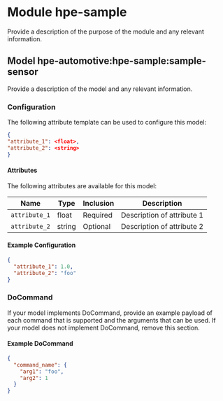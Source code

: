 # Module hpe-sample 

Provide a description of the purpose of the module and any relevant information.

## Model hpe-automotive:hpe-sample:sample-sensor

Provide a description of the model and any relevant information.

### Configuration
The following attribute template can be used to configure this model:

```json
{
"attribute_1": <float>,
"attribute_2": <string>
}
```

#### Attributes

The following attributes are available for this model:

| Name          | Type   | Inclusion | Description                |
|---------------|--------|-----------|----------------------------|
| `attribute_1` | float  | Required  | Description of attribute 1 |
| `attribute_2` | string | Optional  | Description of attribute 2 |

#### Example Configuration

```json
{
  "attribute_1": 1.0,
  "attribute_2": "foo"
}
```

### DoCommand

If your model implements DoCommand, provide an example payload of each command that is supported and the arguments that can be used. If your model does not implement DoCommand, remove this section.

#### Example DoCommand

```json
{
  "command_name": {
    "arg1": "foo",
    "arg2": 1
  }
}
```
